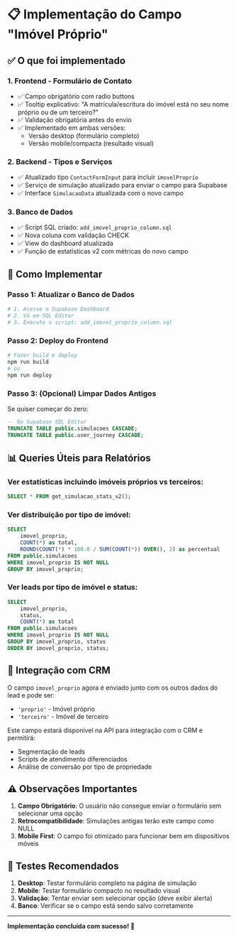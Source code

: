 # 📋 Implementação do Campo "Imóvel Próprio"

## ✅ O que foi implementado

### 1. **Frontend - Formulário de Contato**
- ✅ Campo obrigatório com radio buttons
- ✅ Tooltip explicativo: "A matrícula/escritura do imóvel está no seu nome próprio ou de um terceiro?"
- ✅ Validação obrigatória antes do envio
- ✅ Implementado em ambas versões:
  - Versão desktop (formulário completo)
  - Versão mobile/compacta (resultado visual)

### 2. **Backend - Tipos e Serviços**
- ✅ Atualizado tipo `ContactFormInput` para incluir `imovelProprio`
- ✅ Serviço de simulação atualizado para enviar o campo para Supabase
- ✅ Interface `SimulacaoData` atualizada com o novo campo

### 3. **Banco de Dados**
- ✅ Script SQL criado: `add_imovel_proprio_column.sql`
- ✅ Nova coluna com validação CHECK
- ✅ View do dashboard atualizada
- ✅ Função de estatísticas v2 com métricas do novo campo

## 🚀 Como Implementar

### Passo 1: Atualizar o Banco de Dados
```bash
# 1. Acesse o Supabase Dashboard
# 2. Vá em SQL Editor
# 3. Execute o script: add_imovel_proprio_column.sql
```

### Passo 2: Deploy do Frontend
```bash
# Fazer build e deploy
npm run build
# ou
npm run deploy
```

### Passo 3: (Opcional) Limpar Dados Antigos
Se quiser começar do zero:
```sql
-- No Supabase SQL Editor
TRUNCATE TABLE public.simulacoes CASCADE;
TRUNCATE TABLE public.user_journey CASCADE;
```

## 📊 Queries Úteis para Relatórios

### Ver estatísticas incluindo imóveis próprios vs terceiros:
```sql
SELECT * FROM get_simulacao_stats_v2();
```

### Ver distribuição por tipo de imóvel:
```sql
SELECT 
    imovel_proprio,
    COUNT(*) as total,
    ROUND(COUNT(*) * 100.0 / SUM(COUNT(*)) OVER(), 2) as percentual
FROM public.simulacoes 
WHERE imovel_proprio IS NOT NULL
GROUP BY imovel_proprio;
```

### Ver leads por tipo de imóvel e status:
```sql
SELECT 
    imovel_proprio,
    status,
    COUNT(*) as total
FROM public.simulacoes 
WHERE imovel_proprio IS NOT NULL
GROUP BY imovel_proprio, status
ORDER BY imovel_proprio, status;
```

## 🔄 Integração com CRM

O campo `imovel_proprio` agora é enviado junto com os outros dados do lead e pode ser:
- `'proprio'` - Imóvel próprio
- `'terceiro'` - Imóvel de terceiro

Este campo estará disponível na API para integração com o CRM e permitirá:
- Segmentação de leads
- Scripts de atendimento diferenciados
- Análise de conversão por tipo de propriedade

## ⚠️ Observações Importantes

1. **Campo Obrigatório**: O usuário não consegue enviar o formulário sem selecionar uma opção
2. **Retrocompatibilidade**: Simulações antigas terão este campo como NULL
3. **Mobile First**: O campo foi otimizado para funcionar bem em dispositivos móveis

## 📱 Testes Recomendados

1. **Desktop**: Testar formulário completo na página de simulação
2. **Mobile**: Testar formulário compacto no resultado visual
3. **Validação**: Tentar enviar sem selecionar opção (deve exibir alerta)
4. **Banco**: Verificar se o campo está sendo salvo corretamente

---

**Implementação concluída com sucesso! 🎉**
